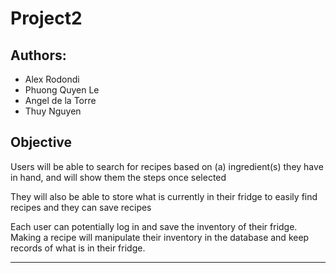 # Project2

## Authors:
* Alex Rodondi
* Phuong Quyen Le
* Angel de la Torre
* Thuy Nguyen

## Objective		
Users will be able to search for recipes based on (a) ingredient(s) they have in hand, and will show them the steps once selected		

They will also be able to store what is currently in their fridge to easily find recipes and they can save recipes		

Each user can potentially log in and save the inventory of their fridge. Making a recipe will manipulate their inventory in the database and keep records of what is in their fridge.		

---